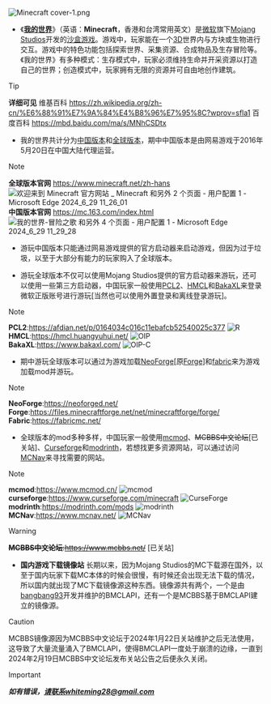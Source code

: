 ![Minecraft cover-1.png](https://github.com/yunzhi-tenthofadis/yunzhi-tenthofadis.github.io/assets/144130279/a4228173-4847-4f60-a29d-35fdd14e6d45)


- 《**[我的世界](https://zh.wikipedia.org/zh-cn/%E6%88%91%E7%9A%84%E4%B8%96%E7%95%8C?wprov=sfla1)**》（英语：**Minecraft**，香港和台湾常用英文）是[微软](https://zh.wikipedia.org/wiki/%E5%BE%AE%E8%BD%AF)旗下[Mojang Studios](https://zh.wikipedia.org/wiki/Mojang_Studios)开发的[沙盒游戏](https://zh.wikipedia.org/wiki/%E6%B2%99%E7%9B%92%E6%B8%B8%E6%88%8F)。游戏中，玩家能在一个[3D](https://zh.wikipedia.org/wiki/%E4%B8%89%E7%BB%B4%E8%AE%A1%E7%AE%97%E6%9C%BA%E5%9B%BE%E5%BD%A2)世界内与方块或生物进行交互。游戏中的特色功能包括探索世界、采集资源、合成物品及生存冒险等。《我的世界》有多种模式：生存模式中，玩家必须维持生命并开采资源以打造自己的世界；创造模式中，玩家拥有无限的资源并可自由地创作建筑。

> [!TIP]
> **详细可见**
维基百科
https://zh.wikipedia.org/zh-cn/%E6%88%91%E7%9A%84%E4%B8%96%E7%95%8C?wprov=sfla1
百度百科
https://mbd.baidu.com/ma/s/MNhCSDtx



- 我的世界共计分为[中国版本](https://mc.163.com/index.html)和[全球版本](https://www.minecraft.net/zh-hans)，期中中国版本是由网易游戏于2016年5月20日在中国大陆代理运营。

> [!NOTE]
> **全球版本官网**
https://www.minecraft.net/zh-hans
![欢迎来到 Minecraft 官方网站 _ Minecraft 和另外 2 个页面 - 用户配置 1 - Microsoft​ Edge 2024_6_29 11_26_01](https://github.com/yunzhi-tenthofadis/yunzhi-tenthofadis.github.io/assets/144130279/135a9764-6c06-4fc2-8a85-cb2740df4f4c)
> **中国版本官网**
https://mc.163.com/index.html
![我的世界-冒险之歌 和另外 4 个页面 - 用户配置 1 - Microsoft​ Edge 2024_6_29 11_29_28](https://github.com/yunzhi-tenthofadis/yunzhi-tenthofadis.github.io/assets/144130279/48962ac5-dbe5-4f35-aa7c-9066ad8b4f61)



- 游玩中国版本只能通过网易游戏提供的官方启动器来启动游戏，但因为过于垃圾，以至于大部分有能力的玩家购入了全球版本。



- 游玩全球版本不仅可以使用Mojang Studios提供的官方启动器来游玩，还可以使用一些第三方启动器，中国玩家一般使用[PCL2](https://afdian.net/p/0164034c016c11ebafcb52540025c377)、[HMCL](https://hmcl.huangyuhui.net/)和[BakaXL](https://www.bakaxl.com/)来登录微软正版账号进行游玩[当然也可以使用外置登录和离线登录游玩]。

> [!NOTE]
> **PCL2**:https://afdian.net/p/0164034c016c11ebafcb52540025c377
![R](https://github.com/yunzhi-tenthofadis/yunzhi-tenthofadis.github.io/assets/144130279/1f4544c9-05dd-48db-b27d-e2f935377a90)
> **HMCL**:https://hmcl.huangyuhui.net/
![OIP](https://github.com/yunzhi-tenthofadis/yunzhi-tenthofadis.github.io/assets/144130279/abb1d7f2-d721-40f5-b121-a642d4c17fb0)
> **BakaXL**:https://www.bakaxl.com/
![OIP-C](https://github.com/yunzhi-tenthofadis/yunzhi-tenthofadis.github.io/assets/144130279/5b9e9195-f550-488f-afb7-dc27846db42a)



- 期中游玩全球版本可以通过为游戏加载[NeoForge](https://neoforged.net/)[原[Forge](https://files.minecraftforge.net/net/minecraftforge/forge/)]和[fabric](https://fabricmc.net/)来为游戏加载mod并游玩。

> [!NOTE]
> **NeoForge**:https://neoforged.net/
**Forge**:https://files.minecraftforge.net/net/minecraftforge/forge/
**Fabric**:https://fabricmc.net/



- 全球版本的mod多种多样，中国玩家一般使用[mcmod](https://www.mcmod.cn/)、~~MCBBS中文论坛~~[已关站]、[Curseforge](https://www.curseforge.com/minecraft)和[modrinth](https://modrinth.com/mods)，若想找更多资源网站，可以通过访问[MCNav](https://www.mcnav.net/)来寻找需要的网站。

> [!NOTE]
> **mcmod**:https://www.mcmod.cn/
![mcmod](https://github.com/yunzhi-tenthofadis/yunzhi-tenthofadis.github.io/assets/144130279/af4abab1-252e-4c27-aca7-566f2e632800)
> **curseforge**:https://www.curseforge.com/minecraft
![CurseForge](https://github.com/yunzhi-tenthofadis/yunzhi-tenthofadis.github.io/assets/144130279/2a3c86e9-b6a9-4640-94a9-61d9bdc4926f)
> **modrinth**:https://modrinth.com/mods
![modrinth](https://github.com/yunzhi-tenthofadis/yunzhi-tenthofadis.github.io/assets/144130279/d71fb393-8c5f-4c6a-9d5c-14f19746886c)
> **MCNav**:https://www.mcnav.net/
![MCNav](https://github.com/yunzhi-tenthofadis/yunzhi-tenthofadis.github.io/assets/144130279/cbd9ea69-e7bb-469d-961b-3217d3ba1362)

> [!WARNING]
> ~~**MCBBS中文论坛**:https://www.mcbbs.net/~~  [已关站]



- **国内游戏下载镜像站**
长期以来，因为Mojang Studios的MC下载源在国外，以至于国内玩家下载MC本体的时候会很慢，有时候还会出现无法下载的情况，所以国内就出现了MC下载镜像源这种东西。镜像源共有两个，一个是由[bangbang93](https://afdian.net/a/bangbang93)开发并维护的BMCLAPI，还有一个是MCBBS基于BMCLAPI建立的镜像源。

> [!CAUTION]
> MCBBS镜像源因为MCBBS中文论坛于2024年1月22日关站维护之后无法使用，这导致了大量流量涌入了BMCLAPI，使得BMCLAPI一度处于崩溃的边缘，一直到2024年2月19日MCBBS中文论坛发布关站公告之后便永久关闭。



> [!IMPORTANT]
> _**如有错误，请联系whiteming28@gmail.com**_